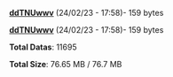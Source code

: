 [**ddTNUwwv**](/data/ddTNUwwv.txt) (24/02/23 - 17:58)- 159 bytes

[**ddTNUwwv**](/data/ddTNUwwv.txt) (24/02/23 - 17:58)- 159 bytes

**Total Datas**: 11695

**Total Size**: 76.65 MB / 76.7 MB